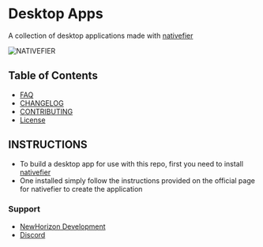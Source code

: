 # Desktop Apps
A collection of desktop applications made with <a href="https://github.com/jiahaog/nativefier">nativefier</a>

![NATIVEFIER](https://github.com/jiahaog/nativefier/raw/master/docs/walkthrough.gif)

## Table of Contents
- <a href="https://github.com/newhorizon-development/Desktop-Apps/blob/master/FAQ">FAQ</a>
- <a href="https://github.com/newhorizon-development/Desktop-Apps/blob/master/CHANGELOG">CHANGELOG</a>
- <a href="https://github.com/newhorizon-development/Desktop-Apps/blob/master/CONTRIBUTING">CONTRIBUTING</a>
- <a href="https://github.com/newhorizon-development/Desktop-Apps/blob/master/LICENSE">License</a>

## INSTRUCTIONS
- To build a desktop app for use with this repo, first you need to install <a href="https://github.com/jiahaog/nativefier">nativefier</a>
- One installed simply follow the instructions provided on the official page for nativefier to create the application

### Support
- <a href="https://newhorizon-development.netlify.app">NewHorizon Development</a>
- <a href="https://discord.gg/9R5GBe2">Discord</a>
